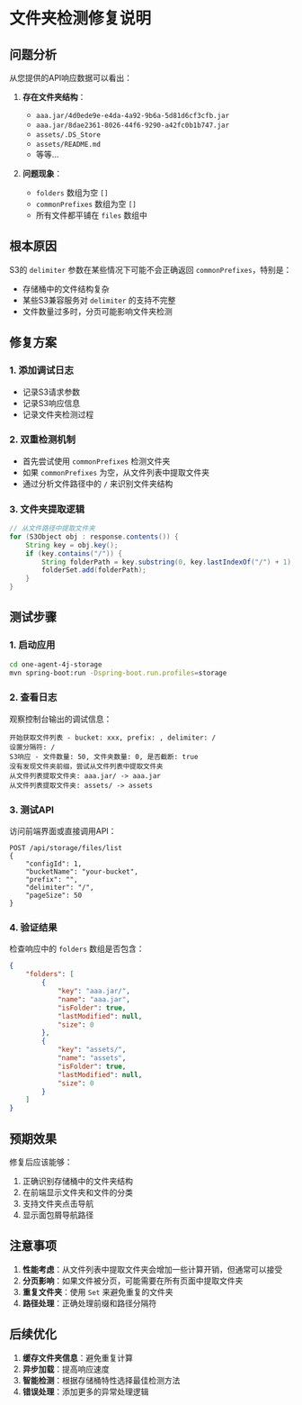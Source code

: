 # 文件夹检测修复说明

## 问题分析

从您提供的API响应数据可以看出：

1. **存在文件夹结构**：
   - `aaa.jar/4d0ede9e-e4da-4a92-9b6a-5d81d6cf3cfb.jar`
   - `aaa.jar/8dae2361-8026-44f6-9290-a42fc0b1b747.jar`
   - `assets/.DS_Store`
   - `assets/README.md`
   - 等等...

2. **问题现象**：
   - `folders` 数组为空 `[]`
   - `commonPrefixes` 数组为空 `[]`
   - 所有文件都平铺在 `files` 数组中

## 根本原因

S3的 `delimiter` 参数在某些情况下可能不会正确返回 `commonPrefixes`，特别是：
- 存储桶中的文件结构复杂
- 某些S3兼容服务对 `delimiter` 的支持不完整
- 文件数量过多时，分页可能影响文件夹检测

## 修复方案

### 1. 添加调试日志
- 记录S3请求参数
- 记录S3响应信息
- 记录文件夹检测过程

### 2. 双重检测机制
- 首先尝试使用 `commonPrefixes` 检测文件夹
- 如果 `commonPrefixes` 为空，从文件列表中提取文件夹
- 通过分析文件路径中的 `/` 来识别文件夹结构

### 3. 文件夹提取逻辑
```java
// 从文件路径中提取文件夹
for (S3Object obj : response.contents()) {
    String key = obj.key();
    if (key.contains("/")) {
        String folderPath = key.substring(0, key.lastIndexOf("/") + 1);
        folderSet.add(folderPath);
    }
}
```

## 测试步骤

### 1. 启动应用
```bash
cd one-agent-4j-storage
mvn spring-boot:run -Dspring-boot.run.profiles=storage
```

### 2. 查看日志
观察控制台输出的调试信息：
```
开始获取文件列表 - bucket: xxx, prefix: , delimiter: /
设置分隔符: /
S3响应 - 文件数量: 50, 文件夹数量: 0, 是否截断: true
没有发现文件夹前缀，尝试从文件列表中提取文件夹
从文件列表提取文件夹: aaa.jar/ -> aaa.jar
从文件列表提取文件夹: assets/ -> assets
```

### 3. 测试API
访问前端界面或直接调用API：
```
POST /api/storage/files/list
{
    "configId": 1,
    "bucketName": "your-bucket",
    "prefix": "",
    "delimiter": "/",
    "pageSize": 50
}
```

### 4. 验证结果
检查响应中的 `folders` 数组是否包含：
```json
{
    "folders": [
        {
            "key": "aaa.jar/",
            "name": "aaa.jar",
            "isFolder": true,
            "lastModified": null,
            "size": 0
        },
        {
            "key": "assets/",
            "name": "assets", 
            "isFolder": true,
            "lastModified": null,
            "size": 0
        }
    ]
}
```

## 预期效果

修复后应该能够：
1. 正确识别存储桶中的文件夹结构
2. 在前端显示文件夹和文件的分类
3. 支持文件夹点击导航
4. 显示面包屑导航路径

## 注意事项

1. **性能考虑**：从文件列表中提取文件夹会增加一些计算开销，但通常可以接受
2. **分页影响**：如果文件被分页，可能需要在所有页面中提取文件夹
3. **重复文件夹**：使用 `Set` 来避免重复的文件夹
4. **路径处理**：正确处理前缀和路径分隔符

## 后续优化

1. **缓存文件夹信息**：避免重复计算
2. **异步加载**：提高响应速度
3. **智能检测**：根据存储桶特性选择最佳检测方法
4. **错误处理**：添加更多的异常处理逻辑 